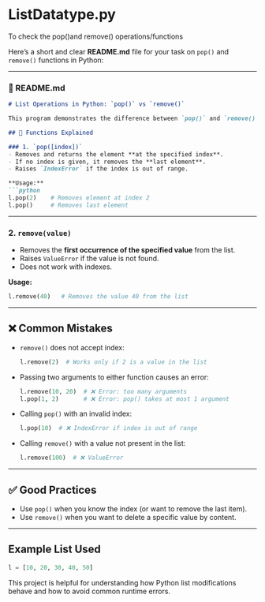 # ListDatatype.py
To check the pop()and remove() operations/functions

Here’s a short and clear **README.md** file for your task on `pop()` and `remove()` functions in Python:

---

### 📝 README.md

````markdown
# List Operations in Python: `pop()` vs `remove()`

This program demonstrates the difference between `pop()` and `remove()` functions on a Python list.

## 🔧 Functions Explained

### 1. `pop([index])`
- Removes and returns the element **at the specified index**.
- If no index is given, it removes the **last element**.
- Raises `IndexError` if the index is out of range.

**Usage:**
```python
l.pop(2)    # Removes element at index 2
l.pop()     # Removes last element
````

---

### 2. `remove(value)`

* Removes the **first occurrence of the specified value** from the list.
* Raises `ValueError` if the value is not found.
* Does not work with indexes.

**Usage:**

```python
l.remove(40)   # Removes the value 40 from the list
```

---

## ❌ Common Mistakes

* `remove()` does not accept index:

  ```python
  l.remove(2)  # Works only if 2 is a value in the list
  ```

* Passing two arguments to either function causes an error:

  ```python
  l.remove(10, 20)  # ❌ Error: too many arguments
  l.pop(1, 2)       # ❌ Error: pop() takes at most 1 argument
  ```

* Calling `pop()` with an invalid index:

  ```python
  l.pop(10)  # ❌ IndexError if index is out of range
  ```

* Calling `remove()` with a value not present in the list:

  ```python
  l.remove(100)  # ❌ ValueError
  ```

---

## ✅ Good Practices

* Use `pop()` when you know the index (or want to remove the last item).
* Use `remove()` when you want to delete a specific value by content.

---

## Example List Used

```python
l = [10, 20, 30, 40, 50]
```

This project is helpful for understanding how Python list modifications behave and how to avoid common runtime errors.
